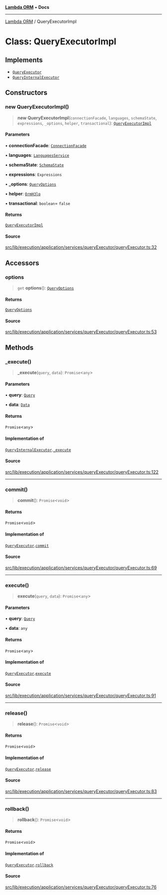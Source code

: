 [**Lambda ORM**](../README.md) • **Docs**

***

[Lambda ORM](../README.md) / QueryExecutorImpl

# Class: QueryExecutorImpl

## Implements

- [`QueryExecutor`](../interfaces/QueryExecutor.md)
- [`QueryInternalExecutor`](../interfaces/QueryInternalExecutor.md)

## Constructors

### new QueryExecutorImpl()

> **new QueryExecutorImpl**(`connectionFacade`, `languages`, `schemaState`, `expressions`, `_options`, `helper`, `transactional`): [`QueryExecutorImpl`](QueryExecutorImpl.md)

#### Parameters

• **connectionFacade**: [`ConnectionFacade`](ConnectionFacade.md)

• **languages**: [`LanguagesService`](LanguagesService.md)

• **schemaState**: [`SchemaState`](SchemaState.md)

• **expressions**: `Expressions`

• **\_options**: [`QueryOptions`](../interfaces/QueryOptions.md)

• **helper**: [`OrmH3lp`](OrmH3lp.md)

• **transactional**: `boolean`= `false`

#### Returns

[`QueryExecutorImpl`](QueryExecutorImpl.md)

#### Source

[src/lib/execution/application/services/queryExecutor/queryExecutor.ts:32](https://github.com/lambda-orm/lambdaorm/blob/d3091fcee159ea28f1f31cae156d6b1e1cec840e/src/lib/execution/application/services/queryExecutor/queryExecutor.ts#L32)

## Accessors

### options

> `get` **options**(): [`QueryOptions`](../interfaces/QueryOptions.md)

#### Returns

[`QueryOptions`](../interfaces/QueryOptions.md)

#### Source

[src/lib/execution/application/services/queryExecutor/queryExecutor.ts:53](https://github.com/lambda-orm/lambdaorm/blob/d3091fcee159ea28f1f31cae156d6b1e1cec840e/src/lib/execution/application/services/queryExecutor/queryExecutor.ts#L53)

## Methods

### \_execute()

> **\_execute**(`query`, `data`): `Promise`\<`any`\>

#### Parameters

• **query**: [`Query`](Query.md)

• **data**: [`Data`](Data.md)

#### Returns

`Promise`\<`any`\>

#### Implementation of

[`QueryInternalExecutor`](../interfaces/QueryInternalExecutor.md).[`_execute`](../interfaces/QueryInternalExecutor.md#_execute)

#### Source

[src/lib/execution/application/services/queryExecutor/queryExecutor.ts:122](https://github.com/lambda-orm/lambdaorm/blob/d3091fcee159ea28f1f31cae156d6b1e1cec840e/src/lib/execution/application/services/queryExecutor/queryExecutor.ts#L122)

***

### commit()

> **commit**(): `Promise`\<`void`\>

#### Returns

`Promise`\<`void`\>

#### Implementation of

[`QueryExecutor`](../interfaces/QueryExecutor.md).[`commit`](../interfaces/QueryExecutor.md#commit)

#### Source

[src/lib/execution/application/services/queryExecutor/queryExecutor.ts:69](https://github.com/lambda-orm/lambdaorm/blob/d3091fcee159ea28f1f31cae156d6b1e1cec840e/src/lib/execution/application/services/queryExecutor/queryExecutor.ts#L69)

***

### execute()

> **execute**(`query`, `data`): `Promise`\<`any`\>

#### Parameters

• **query**: [`Query`](Query.md)

• **data**: `any`

#### Returns

`Promise`\<`any`\>

#### Implementation of

[`QueryExecutor`](../interfaces/QueryExecutor.md).[`execute`](../interfaces/QueryExecutor.md#execute)

#### Source

[src/lib/execution/application/services/queryExecutor/queryExecutor.ts:91](https://github.com/lambda-orm/lambdaorm/blob/d3091fcee159ea28f1f31cae156d6b1e1cec840e/src/lib/execution/application/services/queryExecutor/queryExecutor.ts#L91)

***

### release()

> **release**(): `Promise`\<`void`\>

#### Returns

`Promise`\<`void`\>

#### Implementation of

[`QueryExecutor`](../interfaces/QueryExecutor.md).[`release`](../interfaces/QueryExecutor.md#release)

#### Source

[src/lib/execution/application/services/queryExecutor/queryExecutor.ts:83](https://github.com/lambda-orm/lambdaorm/blob/d3091fcee159ea28f1f31cae156d6b1e1cec840e/src/lib/execution/application/services/queryExecutor/queryExecutor.ts#L83)

***

### rollback()

> **rollback**(): `Promise`\<`void`\>

#### Returns

`Promise`\<`void`\>

#### Implementation of

[`QueryExecutor`](../interfaces/QueryExecutor.md).[`rollback`](../interfaces/QueryExecutor.md#rollback)

#### Source

[src/lib/execution/application/services/queryExecutor/queryExecutor.ts:76](https://github.com/lambda-orm/lambdaorm/blob/d3091fcee159ea28f1f31cae156d6b1e1cec840e/src/lib/execution/application/services/queryExecutor/queryExecutor.ts#L76)
